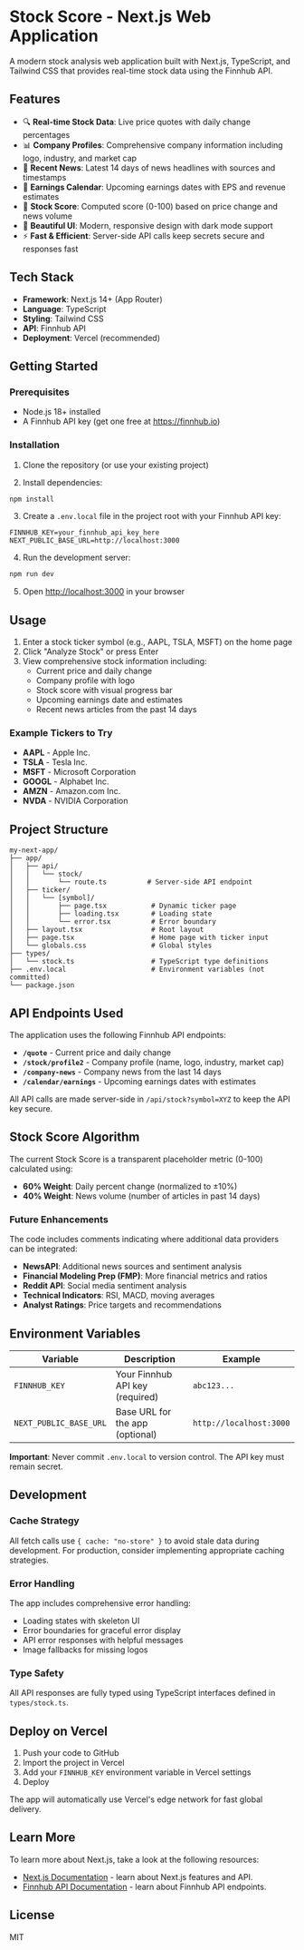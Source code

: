 # Stock Score - Next.js Web Application

A modern stock analysis web application built with Next.js, TypeScript, and Tailwind CSS that provides real-time stock data using the Finnhub API.

## Features

- 🔍 **Real-time Stock Data**: Live price quotes with daily change percentages
- 📊 **Company Profiles**: Comprehensive company information including logo, industry, and market cap
- 📰 **Recent News**: Latest 14 days of news headlines with sources and timestamps
- 📅 **Earnings Calendar**: Upcoming earnings dates with EPS and revenue estimates
- 🎯 **Stock Score**: Computed score (0-100) based on price change and news volume
- 🎨 **Beautiful UI**: Modern, responsive design with dark mode support
- ⚡ **Fast & Efficient**: Server-side API calls keep secrets secure and responses fast

## Tech Stack

- **Framework**: Next.js 14+ (App Router)
- **Language**: TypeScript
- **Styling**: Tailwind CSS
- **API**: Finnhub API
- **Deployment**: Vercel (recommended)

## Getting Started

### Prerequisites

- Node.js 18+ installed
- A Finnhub API key (get one free at https://finnhub.io)

### Installation

1. Clone the repository (or use your existing project)

2. Install dependencies:
```bash
npm install
```

3. Create a `.env.local` file in the project root with your Finnhub API key:
```env
FINNHUB_KEY=your_finnhub_api_key_here
NEXT_PUBLIC_BASE_URL=http://localhost:3000
```

4. Run the development server:
```bash
npm run dev
```

5. Open [http://localhost:3000](http://localhost:3000) in your browser

## Usage

1. Enter a stock ticker symbol (e.g., AAPL, TSLA, MSFT) on the home page
2. Click "Analyze Stock" or press Enter
3. View comprehensive stock information including:
   - Current price and daily change
   - Company profile with logo
   - Stock score with visual progress bar
   - Upcoming earnings date and estimates
   - Recent news articles from the past 14 days

### Example Tickers to Try

- **AAPL** - Apple Inc.
- **TSLA** - Tesla Inc.
- **MSFT** - Microsoft Corporation
- **GOOGL** - Alphabet Inc.
- **AMZN** - Amazon.com Inc.
- **NVDA** - NVIDIA Corporation

## Project Structure

```
my-next-app/
├── app/
│   ├── api/
│   │   └── stock/
│   │       └── route.ts          # Server-side API endpoint
│   ├── ticker/
│   │   └── [symbol]/
│   │       ├── page.tsx           # Dynamic ticker page
│   │       ├── loading.tsx        # Loading state
│   │       └── error.tsx          # Error boundary
│   ├── layout.tsx                 # Root layout
│   ├── page.tsx                   # Home page with ticker input
│   └── globals.css                # Global styles
├── types/
│   └── stock.ts                   # TypeScript type definitions
├── .env.local                     # Environment variables (not committed)
└── package.json
```

## API Endpoints Used

The application uses the following Finnhub API endpoints:

- **`/quote`** - Current price and daily change
- **`/stock/profile2`** - Company profile (name, logo, industry, market cap)
- **`/company-news`** - Company news from the last 14 days
- **`/calendar/earnings`** - Upcoming earnings dates with estimates

All API calls are made server-side in `/api/stock?symbol=XYZ` to keep the API key secure.

## Stock Score Algorithm

The current Stock Score is a transparent placeholder metric (0-100) calculated using:

- **60% Weight**: Daily percent change (normalized to ±10%)
- **40% Weight**: News volume (number of articles in past 14 days)

### Future Enhancements

The code includes comments indicating where additional data providers can be integrated:

- **NewsAPI**: Additional news sources and sentiment analysis
- **Financial Modeling Prep (FMP)**: More financial metrics and ratios
- **Reddit API**: Social media sentiment analysis
- **Technical Indicators**: RSI, MACD, moving averages
- **Analyst Ratings**: Price targets and recommendations

## Environment Variables

| Variable | Description | Example |
|----------|-------------|---------|
| `FINNHUB_KEY` | Your Finnhub API key (required) | `abc123...` |
| `NEXT_PUBLIC_BASE_URL` | Base URL for the app (optional) | `http://localhost:3000` |

**Important**: Never commit `.env.local` to version control. The API key must remain secret.

## Development

### Cache Strategy

All fetch calls use `{ cache: "no-store" }` to avoid stale data during development. For production, consider implementing appropriate caching strategies.

### Error Handling

The app includes comprehensive error handling:

- Loading states with skeleton UI
- Error boundaries for graceful error display
- API error responses with helpful messages
- Image fallbacks for missing logos

### Type Safety

All API responses are fully typed using TypeScript interfaces defined in `types/stock.ts`.

## Deploy on Vercel

1. Push your code to GitHub
2. Import the project in Vercel
3. Add your `FINNHUB_KEY` environment variable in Vercel settings
4. Deploy

The app will automatically use Vercel's edge network for fast global delivery.

## Learn More

To learn more about Next.js, take a look at the following resources:

- [Next.js Documentation](https://nextjs.org/docs) - learn about Next.js features and API.
- [Finnhub API Documentation](https://finnhub.io/docs/api) - learn about Finnhub API endpoints.

## License

MIT
